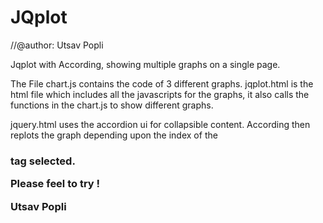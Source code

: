 JQplot
======

//@author: Utsav Popli

Jqplot with According, showing multiple graphs on a single page. 

The File chart.js contains the code of 3 different graphs. jqplot.html is the html file which includes all the javascripts for the graphs, it also calls the functions in the chart.js to show different graphs. 


jquery.html uses the accordion ui for collapsible content. 
According then replots the graph depending upon the index of the <h3> tag selected. 

Please feel to try ! 



Utsav Popli
